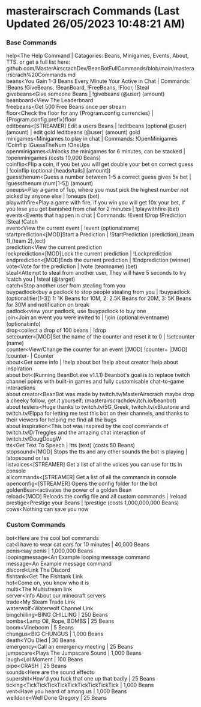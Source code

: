 # masterairscrach Commands (Last Updated 26/05/2023 10:48:21 AM)
### Base Commands
help<The Help Command | Catagories: Beans, Minigames, Events, About, TTS. or get a full list here: github.com/MasterAirscrachDev/BeanBotFullCommands/blob/main/masterairscrach%20Commands.md
 <br>beans<You Gain 1-3 Beans Every Minute Your Active in Chat | Commands: !Beans !GiveBeans, !BeanBoard, !FreeBeans, !Floor, !Steal
 <br>givebeans<Give someone Beans | !givebeans (@user) (amount)
 <br>beanboard<View The Leaderboard
 <br>freebeans<Get 500 Free Beans once per stream
 <br>floor<Check the floor for any {Program.config.currencies} | {Program.config.prefix}floor
 <br>editbeans<[STREAMER] Edit a users Beans | !editbeans (optional @user) (amount) | edit gold !editbeans (@user) (amount) gold
 <br>minigames<Minigames to play in chat | Commands: !OpenMinigames !Coinflip !GuessTheNum !OneUps
 <br>openminigames<Unlocks the minigames for 6 minutes, can be stacked | !openminigames (costs 10,000 Beans)
 <br>coinflip<Flip a coin, if you bet you will get double your bet on correct guess | !coinflip (optional:[heads/tails] [amount])
 <br>guessthenum<Guess a number between 1-5 a correct guess gives 5x bet | !guessthenum (num[1-5]) (amount)
 <br>oneups<Play a game of 1up, where you must pick the highest number not picked by anyone else | !oneups (bet)
 <br>playwithfire<Play a game with fire, if you win you will get 10x your bet, if you lose you get banished from chat for 2 minutes | !playwithfire (bet)
 <br>events<Events that happen in chat | Commands: !Event !Drop !Prediction !Steal !Catch
 <br>event<View the current event | !event (optional:name)
 <br>startprediction<[MOD]Start a Prediction | !StartPrediction (prediction),(team 1),(team 2),(ect)
 <br>prediction<View the current prediction
 <br>lockprediction<[MOD]Lock the current prediction | !Lockprediction
 <br>endprediction<[MOD]Ends the current prediction | !Endprediction (winner)
 <br>vote<Vote for the prediction | !vote (teamname) (bet)
 <br>steal<Attempt to steal from another user, They will have 5 seconds to try !catch you | !steal (@target)
 <br>catch<Stop another user from stealing from you
 <br>buypadlock<buy a padlock to stop people stealing from you | !buypadlock (optional:tier[1-3]) 1: 1K Beans for 10M, 2: 2.5K Beans for 20M, 3: 5K Beans for 30M and notification on break
 <br>padlock<view your padlock, use !buypadlock to buy one
 <br>join<Join an event you were invited to | !join (optional:eventname) (optional:info)
 <br>drop<collect a drop of 100 beans | !drop
 <br>setcounter<[MOD]Set the name of the counter and reset it to 0 | !setcounter (name)
 <br>counter<View/Change the counter for an event |[MOD] !counter+ |[MOD] !counter- | Counter
 <br>about<Get some info | !help about bot !help about creator !help about inspiration
 <br>about bot<(Running BeanBot.exe v1.1.1) Beanbot's goal is to replace twitch channel points with built-in games and fully customisable chat-to-game interactions
 <br>about creator<BeanBot was made by twitch.tv/MasterAirscrach maybe drop a cheeky follow, get it yourself: (masterairscrachdev.itch.io/beanbot)
 <br>about testers<Huge thanks to twitch.tv/5G_Greek, twitch.tv/xBlustone and twitch.tv/Elppa for letting me test this bot on their channels, and thanks to their viewers for helping me find all the bugs
 <br>about inspiration<This bot was inspired by the cool commands of twitch.tv/DrTreggles and the amazing chat interaction of twitch.tv/DougDougW
 <br>tts<Get Text To Speech | !tts (text) (costs 50 Beans)
 <br>stopsound<[MOD] Stops the tts and any other sounds the bot is playing | !stopsound or !ss
 <br>listvoices<[STREAMER] Get a list of all the voices you can use for tts in console
 <br>allcommands<[STREAMER] Get a list of all the commands in console
 <br>openconfig<[STREAMER] Opens the config folder for the bot
 <br>goldenBean<activates the power of a golden Bean
 <br>reload<[MOD] Reloads the config file and all custom commands | !reload
 <br>prestige<Prestige your Beans | !prestige (costs 1,000,000,000 Beans)
 <br>cows<Nothing can save you now
### Custom Commands
bot<Here are the cool bot commands
 <br>cat<I have to wear cat ears for 10 minutes | 40,000 Beans
 <br>penis<say penis | 1,000,000 Beans
 <br>loopingmessage<An Example looping message command
 <br>message<An Example message command
 <br>discord<Link The Discord
 <br>fishtank<Get The Fishtank Link
 <br>hot<Come on, you know who it is
 <br>multi<The Multistream link
 <br>server<Info About our minecraft servers
 <br>trade<My Steam Trade Link
 <br>waterwolf<Waterwolf Channel Link
 <br>bingchilling<BING CHILLING | 250 Beans
 <br>bombs<Lamp Oil, Rope, BOMBS | 25 Beans
 <br>boom<Vineboom | 5 Beans
 <br>chungus<BIG CHUNGUS | 1,000 Beans
 <br>death<YOu Died | 30 Beans
 <br>emergency<Call an emergency meeting | 25 Beans
 <br>jumpscare<Plays The Jumpscare Sound | 1,000 Beans
 <br>laugh<Lol Moment | 100 Beans
 <br>pipe<CRASH | 25 Beans
 <br>sounds<Here are the sound effects
 <br>supershit<How'd you fuck that one up that badly | 25 Beans
 <br>ticking<TickTickTickTickTickTickTickTickTick | 1,000 Beans
 <br>vent<Have you heard of among us | 1,000 Beans
 <br>welldone<Well Done Gregory | 25 Beans
 <br>